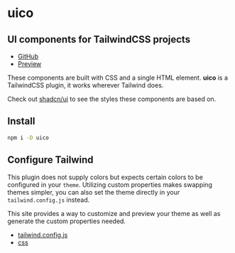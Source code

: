 # uico

## UI components for TailwindCSS projects

- [GitHub](https://github.com/rossrobino/uico)
- [Preview](https://uico.robino.dev)

These components are built with CSS and a single HTML element. **uico** is a TailwindCSS plugin, it works wherever Tailwind does.

Check out [shadcn/ui](https://ui.shadcn.com/) to see the styles these components are based on.

## Install

```bash
npm i -D uico
```

## Configure Tailwind

This plugin does not supply colors but expects certain colors to be configured in your `theme`. Utilizing custom properties makes swapping themes simpler, you can also set the theme directly in your `tailwind.config.js` instead.

This site provides a way to customize and preview your theme as well as generate the custom properties needed.

- [tailwind.config.js](https://github.com/rossrobino/uico/blob/main/tailwind.config.js)
- [css](https://github.com/rossrobino/uico/blob/main/src/app.postcss)
